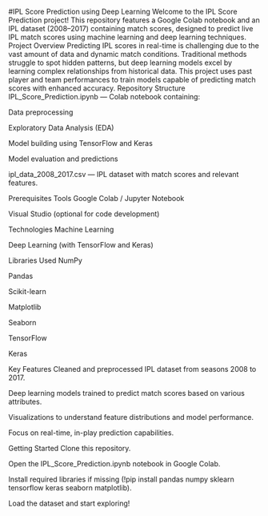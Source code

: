 #IPL Score Prediction using Deep Learning
Welcome to the IPL Score Prediction project!
This repository features a Google Colab notebook and an IPL dataset (2008–2017) containing match scores, designed to predict live IPL match scores using machine learning and deep learning techniques.
Project Overview
Predicting IPL scores in real-time is challenging due to the vast amount of data and dynamic match conditions. Traditional methods struggle to spot hidden patterns, but deep learning models excel by learning complex relationships from historical data.
This project uses past player and team performances to train models capable of predicting match scores with enhanced accuracy.
Repository Structure
IPL_Score_Prediction.ipynb — Colab notebook containing:

Data preprocessing

Exploratory Data Analysis (EDA)

Model building using TensorFlow and Keras

Model evaluation and predictions

ipl_data_2008_2017.csv — IPL dataset with match scores and relevant features.

Prerequisites
Tools
Google Colab / Jupyter Notebook

Visual Studio (optional for code development)

Technologies
Machine Learning

Deep Learning (with TensorFlow and Keras)

Libraries Used
NumPy

Pandas

Scikit-learn

Matplotlib

Seaborn

TensorFlow

Keras

Key Features
Cleaned and preprocessed IPL dataset from seasons 2008 to 2017.

Deep learning models trained to predict match scores based on various attributes.

Visualizations to understand feature distributions and model performance.

Focus on real-time, in-play prediction capabilities.

Getting Started
Clone this repository.

Open the IPL_Score_Prediction.ipynb notebook in Google Colab.

Install required libraries if missing (!pip install pandas numpy sklearn tensorflow keras seaborn matplotlib).

Load the dataset and start exploring!


